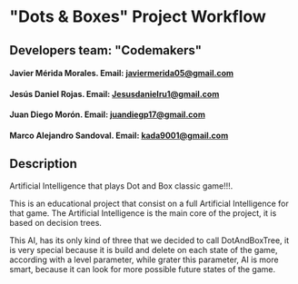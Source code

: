 # "Dots & Boxes" Project Workflow

## Developers team: "Codemakers"
#### Javier Mérida Morales. 			Email: javiermerida05@gmail.com
#### Jesús Daniel Rojas. 		    Email: Jesusdanielru1@gmail.com
#### Juan Diego Morón. 				Email: juandiegp17@gmail.com
#### Marco Alejandro Sandoval.   	Email: kada9001@gmail.com

## Description
Artificial Intelligence that plays Dot and Box classic game!!!.

This is an educational project that consist on a full Artificial Intelligence for that game. 
The Artificial Intelligence is the main core of the project, it is based on decision trees.

This AI, has its only kind of three that we decided to call DotAndBoxTree, it is very special because 
it is build and delete on each state of the game, according with a level parameter, while grater this parameter, AI 
is more smart, because it can look for more possible future states of the game. 
